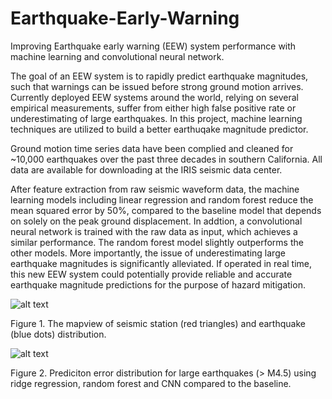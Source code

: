# Earthquake-Early-Warning
Improving Earthquake early warning (EEW) system performance with machine learning and convolutional neural network.

The goal of an EEW system is to rapidly predict earthquake magnitudes, such that warnings can be issued before strong ground motion arrives. Currently deployed EEW systems around the world, relying on several empirical measurements, suffer from either high false positive rate or underestimating of large earthquakes. In this project, machine learning techniques are utilized to build a better earthuqake magnitude predictor. 

Ground motion time series data have been complied and cleaned for ~10,000 earthquakes over the past three decades in southern California. All data are available for downloading at the IRIS seismic data center.

After feature extraction from raw seismic waveform data, the machine learning models including linear regression and random forest reduce the mean squared error by 50%, compared to the baseline model that depends on solely on the peak ground displacement. In addtion, a convolutional neural network is trained with the raw data as input, which achieves a similar performance. The random forest model slightly outperforms the other models. More importantly, the issue of underestimating large earthquake magnitudes is significantly alleviated. If operated in real time, this new EEW system could potentially provide reliable and accurate earthquake magnitude predictions for the purpose of hazard mitigation.

![alt text](https://user-images.githubusercontent.com/28737912/29937854-e55783be-8e54-11e7-9ee7-021c398884d2.png)

Figure 1. The mapview of seismic station (red triangles) and earthquake (blue dots) distribution.

![alt text](https://user-images.githubusercontent.com/28737912/29939745-e8f58542-8e5a-11e7-9936-d5c1d7cde7c7.png) 

Figure 2. Prediciton error distribution for large earthquakes (> M4.5) using ridge regression, random forest and CNN compared to the baseline. 
